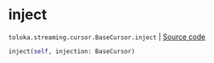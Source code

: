 # inject
`toloka.streaming.cursor.BaseCursor.inject` | [Source code](https://github.com/Toloka/toloka-kit/blob/v1.2.1/src/streaming/cursor.py#L133)

```python
inject(self, injection: BaseCursor)
```

